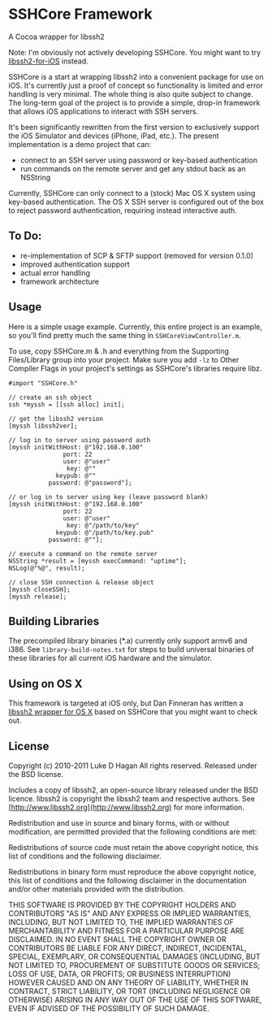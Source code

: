 SSHCore Framework
===========
A Cocoa wrapper for libssh2

Note: I'm obviously not actively developing SSHCore. You might want to try
[libssh2-for-iOS](https://github.com/x2on/libssh2-for-iOS) instead.

SSHCore is a start at wrapping libssh2 into a convenient package for use on iOS. It's currently
just a proof of concept so functionality is limited and error handling is very minimal. The whole thing
is also quite subject to change. The long-term goal of the project is to provide a simple, drop-in
framework that allows iOS applications to interact with SSH servers.

It's been significantly rewritten
from the first version to exclusively support the iOS Simulator and devices (iPhone, iPad, etc.). The
present implementation is a demo project that can:

* connect to an SSH server using password or key-based authentication
* run commands on the remote server and get any stdout back as an NSString

Currently, SSHCore can only connect to a (stock) Mac OS X system using key-based authentication. The OS X SSH
server is configured out of the box to reject password authentication, requiring instead interactive auth.

To Do:
------

* re-implementation of SCP & SFTP support (removed for version 0.1.0)
* improved authentication support
* actual error handling
* framework architecture

Usage
-------

Here is a simple usage example. Currently, this entire project is an example, so you'll find pretty much the same
thing in `SSHCoreViewController.m`.

To use, copy SSHCore.m & .h and everything from the Supporting Files/Library group into your project. 
Make sure you add `-lz` to Other Compiler Flags in your project's settings as SSHCore's libraries require libz.

    #import "SSHCore.h"
    
    // create an ssh object
    ssh *myssh = [[ssh alloc] init];
    
    // get the libssh2 version
    [myssh libssh2ver];
	
   	// log in to server using password auth
   	[myssh initWithHost: @"192.168.0.100"
   				   port: 22
   				   user: @"user"
   					key: @""
   				 keypub: @""
   			   password: @"password"];
   			   
  	// or log in to server using key (leave password blank)
  	[myssh initWithHost: @"192.168.0.100"
  				   port: 22
  				   user: @"user"
  					key: @"/path/to/key"
  				 keypub: @"/path/to/key.pub"
  			   password: @""];

    // execute a command on the remote server
    NSString *result = [myssh execCommand: "uptime"];
    NSLog(@"%@", result);
    
    // close SSH connection & release object
    [myssh closeSSH];
    [myssh release];

Building Libraries
------------------

The precompiled library binaries (*.a) currently only support armv6 and i386. See `library-build-notes.txt` for steps to build universal binaries of these libraries for all current iOS hardware and the simulator.

Using on OS X
-------------

This framework is targeted at iOS only, but Dan Finneran has written a [libssh2 wrapper for OS X](http://thebsdbox.co.uk/?p=257) based on SSHCore that you might want to check out.

License
-------

Copyright (c) 2010-2011 Luke D Hagan
All rights reserved.
Released under the BSD license.

Includes a copy of libssh2, an open-source library released
under the BSD licence. libssh2 is copyright the libssh2 team
and respective authors. See [http://www.libssh2.org](http://www.libssh2.org)
for more information.

Redistribution and use in source and binary forms,
with or without modification, are permitted provided
that the following conditions are met:

   Redistributions of source code must retain the above
   copyright notice, this list of conditions and the
   following disclaimer.

   Redistributions in binary form must reproduce the above
   copyright notice, this list of conditions and the following
   disclaimer in the documentation and/or other materials
   provided with the distribution.

THIS SOFTWARE IS PROVIDED BY THE COPYRIGHT HOLDERS AND
CONTRIBUTORS "AS IS" AND ANY EXPRESS OR IMPLIED WARRANTIES,
INCLUDING, BUT NOT LIMITED TO, THE IMPLIED WARRANTIES
OF MERCHANTABILITY AND FITNESS FOR A PARTICULAR PURPOSE
ARE DISCLAIMED. IN NO EVENT SHALL THE COPYRIGHT OWNER OR
CONTRIBUTORS BE LIABLE FOR ANY DIRECT, INDIRECT, INCIDENTAL,
SPECIAL, EXEMPLARY, OR CONSEQUENTIAL DAMAGES (INCLUDING,
BUT NOT LIMITED TO, PROCUREMENT OF SUBSTITUTE GOODS OR
SERVICES; LOSS OF USE, DATA, OR PROFITS; OR BUSINESS
INTERRUPTION) HOWEVER CAUSED AND ON ANY THEORY OF LIABILITY,
WHETHER IN CONTRACT, STRICT LIABILITY, OR TORT (INCLUDING
NEGLIGENCE OR OTHERWISE) ARISING IN ANY WAY OUT OF THE
USE OF THIS SOFTWARE, EVEN IF ADVISED OF THE POSSIBILITY
OF SUCH DAMAGE.
